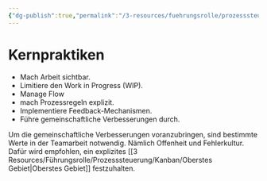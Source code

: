 ```yaml
---
{"dg-publish":true,"permalink":"/3-resources/fuehrungsrolle/prozesssteuerung/kanban/kernpraktiken/","created":"2024-11-11T08:59:36.893+01:00","updated":"2024-04-20T08:04:48.392+02:00"}
---
```



# Kernpraktiken

- Mach Arbeit sichtbar.
- Limitiere den Work in Progress (WIP).
- Manage Flow
- mach Prozessregeln explizit.
- Implementiere Feedback-Mechanismen.
- Führe gemeinschaftliche Verbesserungen durch.

Um die gemeinschaftliche Verbesserungen voranzubringen, sind bestimmte Werte in der Teamarbeit notwendig. Nämlich Offenheit und Fehlerkultur. Dafür wird empfohlen, ein explizites [[3 Resources/Führungsrolle/Prozesssteuerung/Kanban/Oberstes Gebiet\|Oberstes Gebiet]] festzuhalten.
